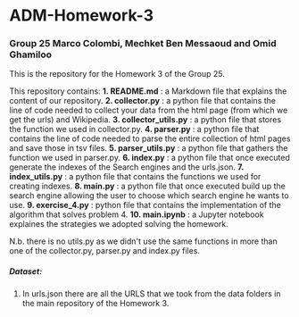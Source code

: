 # ADM-Homework-3
### Group 25 Marco Colombi, Mechket Ben Messaoud and Omid Ghamiloo

This is the repository for the Homework 3 of the Group 25.

This repository contains:
**1. README.md** : a Markdown file that explains the content of our repository.
**2. collector.py** : a python file that contains the line of code needed to collect your data from the html page (from which we get the urls) and Wikipedia.
**3. collector_utils.py** : a python file that stores the function we used in collector.py.
**4. parser.py** : a python file that contains the line of code needed to parse the entire collection of html pages and save those in tsv files.
**5. parser_utils.py** : a python file that gathers the function we used in parser.py.
**6. index.py** : a python file that once executed generate the indexes of the Search engines and the urls.json.
**7. index_utils.py** : a python file that contains the functions we used for creating indexes.
**8. main.py** : a python file that once executed build up the search engine allowing the user to choose which search engine he wants to use.
**9. exercise_4.py** : python file that contains the implementation of the algorithm that solves problem 4.
**10. main.ipynb** : a Jupyter notebook explaines the strategies we adopted solving the homework.

N.b. there is no utils.py as we didn't use the same functions in more than one of the collector.py, parser.py and index.py files.


##### Dataset:
1. In urls.json there are all the URLS that we took from the data folders in the main repository of the Homework 3.
